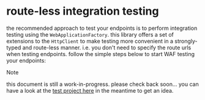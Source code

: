 # route-less integration testing

the recommended approach to test your endpoints is to perform integration testing using the `WebApplicationFactory`. 
this library offers a set of extensions to the `HttpClient` to make testing more convenient in a strongly-typed and route-less manner. 
i.e. you don't need to specify the route urls when testing endpoints. follow the simple steps below to start WAF testing your endpoints:

> [!NOTE]
> this document is still a work-in-progress.
> please check back soon...
> you can have a look at the [test project here](https://github.com/dj-nitehawk/FastEndpoints/tree/main/Test) in the meantime to get an idea.
